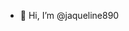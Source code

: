 - 👋 Hi, I’m @jaqueline890
<!---
jaqueline890/jaqueline890 is a ✨ special ✨ repository because its `README.md` (this file) appears on your GitHub profile.
You can click the Preview link to take a look at your changes.
--->
